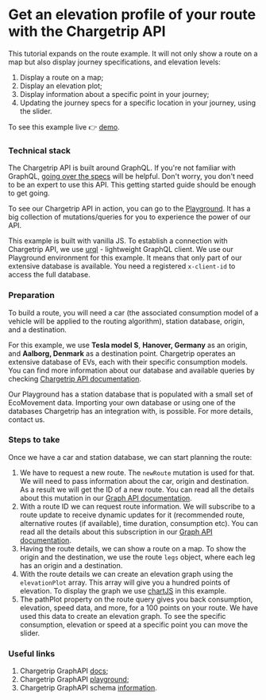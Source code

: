 # Get an elevation profile of your route with the Chargetrip API

This tutorial expands on the route example. It will not only show a route on a map but also display journey specifications, and elevation levels:

1.  Display a route on a map;
2.  Display an elevation plot;
3.  Display information about a specific point in your journey;
4.  Updating the journey specs for a specific location in your journey, using the slider.

To see this example live 👉 [demo](https://chargetrip.github.io/examples/elevation-plot/).

### Technical stack

The Chargetrip API is built around GraphQL. If you're not familiar with GraphQL, [going over the specs](https://graphql.org/learn/) will be helpful. Don't worry, you don't need to be an expert to use this API. This getting started guide should be enough to get going.

To see our Chargetrip API in action, you can go to the [Playground](https://playground.chargetrip.com/). It has a big collection of mutations/queries for you to experience the power of our API.

This example is built with vanilla JS. To establish a connection with Chargetrip API, we use [urql](https://formidable.com/open-source/urql/) - lightweight GraphQL client.
We use our Playground environment for this example. It means that only part of our extensive database is available. You need a registered `x-client-id` to access the full database.

### Preparation

To build a route, you will need a car (the associated consumption model of a vehicle will be applied to the routing algorithm), station database, origin, and a destination.

For this example, we use **Tesla model S**, **Hanover, Germany** as an origin, and **Aalborg, Denmark** as a destination point.
Chargetrip operates an extensive database of EVs, each with their specific consumption models. You can find more information about our database and available queries by checking [Chargetrip API documentation](https://developers.chargetrip.com/).

Our Playground has a station database that is populated with a small set of EcoMovement data. Importing your own database or using one of the databases Chargetrip has an integration with, is possible. For more details, contact us.

### Steps to take

Once we have a car and station database, we can start planning the route:

1. We have to request a new route. The `newRoute` mutation is used for that. We will need to pass information about the car, origin and destination. As a result we will get the ID of a new route. You can read all the details about this mutation in our [Graph API documentation](https://developers.chargetrip.com/API-Reference/Routes/mutate-route).
2. With a route ID we can request route information. We will subscribe to a route update to receive dynamic updates for it (recommended route, alternative routes (if available), time duration, consumption etc). You can read all the details about this subscription in our [Graph API documentation](https://developers.chargetrip.com/API-Reference/Routes/subscribe-to-route-updates).
3. Having the route details, we can show a route on a map. To show the origin and the destination, we use the route `legs` object, where each leg has an origin and a destination.
4. With the route details we can create an elevation graph using the `elevationPlot` array. This array will give you a hundred points of elevation. To display the graph we use [chartJS](https://www.chartjs.org/docs/latest/) in this example.
5. The pathPlot property on the route query gives you back consumption, elevation, speed data, and more, for a 100 points on your route. We have used this data to create an elevation graph. To see the specific consumption, elevation or speed at a specific point you can move the slider.

### Useful links

1. Chargetrip GraphAPI [docs](https://developers.chargetrip.com/);
2. Chargetrip GraphAPI [playground](https://playground.chargetrip.com/);
3. Chargetrip GraphAPI schema [information](https://voyager.chargetrip.com/).
